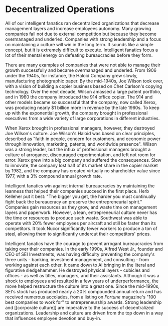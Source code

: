 # Decentralized Operations

All of our intelligent fanatics ran decentralized organizations that decrease management layers and increase employees autonomy. Many growing companies fail not due to external competition but because they become overmanaged and underled. Companies with strong leadership and a focus on maintaining a culture will win in the long term. It sounds like a simple concept, but it is extremely difficult to execute. Intelligent fanatics focus a lot of their mental energy on defeating bureaucracies before they form. 

There are many examples of companies that were not able to manage their growth successfully and became overmanaged and underled. From 1906 under the 1940s, for instance, the Haloid Company grew slowly, manufacturing photographic paper. By the mid-1940s, Joe Wilson took over, with a vision of building a copier business based on Chet Carlson's copying technology. Over the next decade, Wilson amassed a large patent portfolio, and in 1960 the company introduced the 914 office copier. The 914 and other models became so successful that the company, now called Xerox, was producing nearly $1 billion more in revenue by the late 1960s. To keep up with the exponential growth, the company brought in professional executives from a wide variety of large corporations in different industries. 

When Xerox brought in professional managers, however, they destroyed Joe Wilson's culture. Joe Wilson's Haloid was based on clear principles, described as "faith in people, concern for customers, and economic power through innovation, marketing, patents, and worldwide presence". Wilson was a strong leader, but the influx of professional managers brought a culture of arrogance, discouraged experimentation, and left not room for error. Xerox grew into a big company and suffered the consequences. Slow to innovate, the company lost half of its market share in the copier market by 1982, and the company has created virtually no shareholder value since 1977, with a 3% compound annual growth rate.

Intelligent fanatics win against internal bureaucracies by maintaining the leanness that helped their companies succeed in the first place. Herb Kelleher put it best: "The bigger you get, the harder you must continually fight back the bureaucracy an preserve the entrepreneurial spirit." Companies gain resources as they grow, and waste time on management layers and paperwork. However, a lean, entrepreneurial culture never has the time or resources to produce such waste. Southwest was able to operate with 20% fewer employees per aircraft and still be faster than its competitors. It took Nucor significantly fewer workers to produce a ton of steel, allowing them to significantly undercut their competitors' prices.

Intelligent fanatics have the courage to prevent arrogant bureaucracies from taking over their companies. In the early 1990s, Alfred West Jr., founder and CEO of SEI Investments, was having difficulty preventing the company's three units - banking, investment management, and consulting - from working against each other. It came down to Al bringing  in the literal and figurative sledgehammer. He destroyed physical layers - cubicles and offices - as well as titles, managers, and their assistants. Although it was a shock to employees and resulted in a few years of underperformance, the move  helped restructure the culture into a great one. Since the mid-1990s, SEI's stock has produced nearly a 20% compounded annual return and has received numerous accolades, from a listing on *Fortune* magazine's "100 best companies to work for" to entrepreneurship awards. Strong leadership and [[corporate culture]] are imperative to the success of decentralized organizations. Leadership and culture are driven from the top down in a way that influences employee devotion and buy-in.